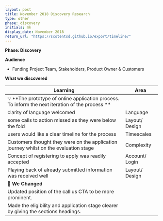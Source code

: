 ```yaml
---
layout: post
title: November 2018 Discovery Research
type: other
phase: discovery
initials: mk
display_date: November 2018
return_url: "https://scotentsd.github.io/export/timeline/"
---
```



**Phase: Discovery**

**Audience**
- Funding Project Team, Stakeholders, Product Owner & Customers

**What we discovered**

Learning | Area
--- | ---
💡  **The prototype of online application process. To inform the next iteration of the process ** |  	
 clarity of language welcomed 	 |  Language
 some calls to action missed as they were below the fold 	 |  Layout/ Design
 users would like a clear timeline for the process	 |  Timescales
 Customers thought they were on the application journey whilst on the evaluation stage 	 |  Complexity
 Concept of registering to apply was readily accepted 	 |  Account/ Login
 Playing back of already submitted information was received well 	 |  Layout/ Design
🧰 **We Changed** |  
Updated position of the call us CTA to be more prominent.  |  
Made the eligibility and application stage clearer by giving the sections headings.  |  
<!--more-->



	




	
